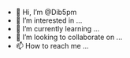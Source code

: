 - 👋 Hi, I’m @Dib5pm
- 👀 I’m interested in ...
- 🌱 I’m currently learning ...
- 💞️ I’m looking to collaborate on ...
- 📫 How to reach me ...

<!---
Dib5pm/Dib5pm is a ✨ special ✨ repository because its `README.md` (this file) appears on your GitHub profile.
You can click the Preview link to take a look at your changes.
--->
